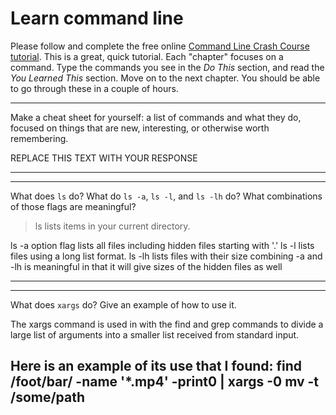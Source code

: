 # Learn command line

Please follow and complete the free online [Command Line Crash Course
tutorial](http://cli.learncodethehardway.org/book/). This is a great,
quick tutorial. Each "chapter" focuses on a command. Type the commands
you see in the _Do This_ section, and read the _You Learned This_
section. Move on to the next chapter. You should be able to go through
these in a couple of hours.


---

Make a cheat sheet for yourself: a list of commands and what they do, focused on things that are new, interesting, or otherwise worth remembering.

REPLACE THIS TEXT WITH YOUR RESPONSE

---


---

What does `ls` do? What do `ls -a`, `ls -l`, and `ls -lh` do? What combinations of those flags are meaningful?

>ls lists items in your current directory. 

ls -a option flag lists all files including hidden files starting with '.'
ls -l lists files using a long list format.
ls -lh lists files with their size
combining -a and -lh is meaningful in that it will give sizes of the hidden files as well

---


---

What does `xargs` do? Give an example of how to use it.

The xargs command is used in with the find and grep commands to divide a large list of arguments into a smaller list received from standard input.

Here is an example of its use that I found:
find /foot/bar/ -name '*.mp4' -print0 | xargs -0 mv -t /some/path
---
